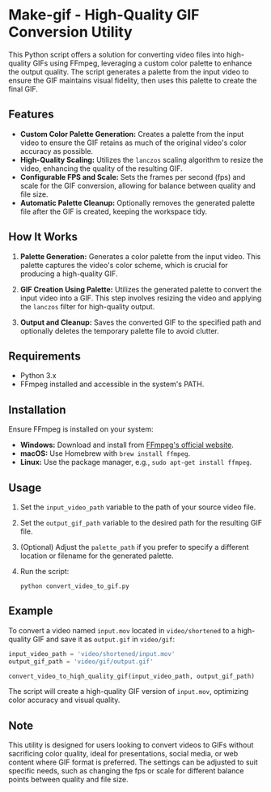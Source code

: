 # Make-gif - High-Quality GIF Conversion Utility

This Python script offers a solution for converting video files into high-quality GIFs using FFmpeg, leveraging a custom color palette to enhance the output quality. The script generates a palette from the input video to ensure the GIF maintains visual fidelity, then uses this palette to create the final GIF.

## Features

- **Custom Color Palette Generation:** Creates a palette from the input video to ensure the GIF retains as much of the original video's color accuracy as possible.
- **High-Quality Scaling:** Utilizes the `lanczos` scaling algorithm to resize the video, enhancing the quality of the resulting GIF.
- **Configurable FPS and Scale:** Sets the frames per second (fps) and scale for the GIF conversion, allowing for balance between quality and file size.
- **Automatic Palette Cleanup:** Optionally removes the generated palette file after the GIF is created, keeping the workspace tidy.

## How It Works

1. **Palette Generation:** Generates a color palette from the input video. This palette captures the video's color scheme, which is crucial for producing a high-quality GIF.

2. **GIF Creation Using Palette:** Utilizes the generated palette to convert the input video into a GIF. This step involves resizing the video and applying the `lanczos` filter for high-quality output.

3. **Output and Cleanup:** Saves the converted GIF to the specified path and optionally deletes the temporary palette file to avoid clutter.

## Requirements

- Python 3.x
- FFmpeg installed and accessible in the system's PATH.

## Installation

Ensure FFmpeg is installed on your system:
- **Windows:** Download and install from [FFmpeg's official website](https://ffmpeg.org/download.html).
- **macOS:** Use Homebrew with `brew install ffmpeg`.
- **Linux:** Use the package manager, e.g., `sudo apt-get install ffmpeg`.

## Usage

1. Set the `input_video_path` variable to the path of your source video file.

2. Set the `output_gif_path` variable to the desired path for the resulting GIF file.

3. (Optional) Adjust the `palette_path` if you prefer to specify a different location or filename for the generated palette.

4. Run the script:
   ```
   python convert_video_to_gif.py
   ```

## Example

To convert a video named `input.mov` located in `video/shortened` to a high-quality GIF and save it as `output.gif` in `video/gif`:

```python
input_video_path = 'video/shortened/input.mov'
output_gif_path = 'video/gif/output.gif'

convert_video_to_high_quality_gif(input_video_path, output_gif_path)
```

The script will create a high-quality GIF version of `input.mov`, optimizing color accuracy and visual quality.

## Note

This utility is designed for users looking to convert videos to GIFs without sacrificing color quality, ideal for presentations, social media, or web content where GIF format is preferred. The settings can be adjusted to suit specific needs, such as changing the fps or scale for different balance points between quality and file size.